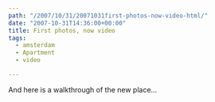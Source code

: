 ```yaml
---
path: "/2007/10/31/20071031first-photos-now-video-html/" 
date: "2007-10-31T14:36:00+00:00" 
title: First photos, now video
tags:
  - amsterdam
  - Apartment
  - video

---
```


  <p>
    And here is a walkthrough of the new place&#8230;
  </p></p>
</div>